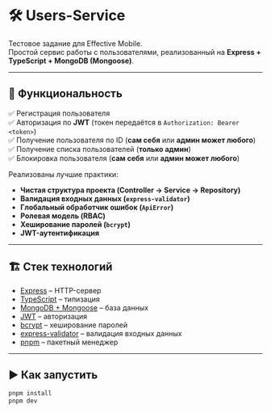 # 🛠 Users-Service

Тестовое задание для Effective Mobile.  
Простой сервис работы с пользователями, реализованный на **Express + TypeScript + MongoDB (Mongoose)**.

---

## 🚀 Функциональность

✅ Регистрация пользователя  
✅ Авторизация по **JWT** (токен передаётся в `Authorization: Bearer <token>`)  
✅ Получение пользователя по ID (**сам себя** или **админ может любого**)  
✅ Получение списка пользователей (**только админ**)  
✅ Блокировка пользователя (**сам себя** или **админ может любого**)

Реализованы лучшие практики:
- **Чистая структура проекта (Controller → Service → Repository)**
- **Валидация входных данных (`express-validator`)**
- **Глобальный обработчик ошибок (`ApiError`)**
- **Ролевая модель (RBAC)**
- **Хеширование паролей (`bcrypt`)**
- **JWT-аутентификация**

---

## 🏗 Стек технологий

- [Express](https://expressjs.com/) – HTTP-сервер
- [TypeScript](https://www.typescriptlang.org/) – типизация
- [MongoDB + Mongoose](https://mongoosejs.com/) – база данных
- [JWT](https://jwt.io/) – авторизация
- [bcrypt](https://github.com/kelektiv/node.bcrypt.js) – хеширование паролей
- [express-validator](https://express-validator.github.io/) – валидация входных данных
- [pnpm](https://pnpm.io/) – пакетный менеджер

---

## ▶ Как запустить

```bash
pnpm install
pnpm dev
